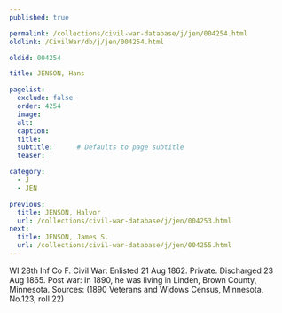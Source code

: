 ```yaml
---
published: true

permalink: /collections/civil-war-database/j/jen/004254.html
oldlink: /CivilWar/db/j/jen/004254.html

oldid: 004254

title: JENSON, Hans

pagelist:
  exclude: false
  order: 4254
  image: 
  alt:
  caption:
  title:
  subtitle:      # Defaults to page subtitle
  teaser:

category: 
  - J 
  - JEN

previous:
  title: JENSON, Halvor
  url: /collections/civil-war-database/j/jen/004253.html  
next:
  title: JENSON, James S.
  url: /collections/civil-war-database/j/jen/004255.html   
---
```

WI 28th Inf Co F. Civil War: Enlisted 21 Aug 1862. Private. Discharged 23 Aug 1865. Post war: In 1890, he was living in Linden, Brown County, Minnesota. Sources: (1890 Veterans and Widows Census, Minnesota, No.123, roll 22)